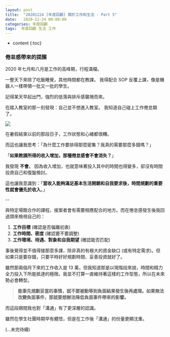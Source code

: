 ```yaml
---
layout: post
title:  "20201224 [年度回顧] 關於工作和生活 - Part 5"
date:   2020-12-24 00:00:00
categories: 年度回顧
tags:  年度回顧 生活 工作
---
```



* content
{:toc}


### 倦怠感帶來的提醒
2020 年七月和八月是工作的高峰期，行程滿檔。

一整天下來除了吃飯睡覺，其他時間都在教課。
我得配合 SOP 反覆上課，像是機器人一樣帶領一批又一批的學生。

記得某天早起出門，強烈的低落與排斥感襲捲而來。

在踏入教室的那一刻發現：自己並不想進入教室。
我知道自己碰上工作倦怠期了。

![](https://i.imgur.com/XyR2T8L.jpg)

在暑假結束以前的那段日子，工作狀態和心緒都很糟。

而這也讓我思考：「為什麼工作要排得那麼密集？我真的需要那麼多錢嗎？」

「**如果教課所得的收入增加，那種倦怠感會不會消失？**」

我發現 **不會**。
因為收入增加，也就意味著投入其中的時間也得變多，卻沒有時間投資自己和復盤檢討。

這也讓我意識到：「**當收入能夠滿足基本生活開銷和自我要求後，時間規劃的重要性就會優先於收入**。」

--

與特定場館合作的課程，接案者會有需要相應配合的地方。而在倦怠感發生後我回過頭來檢視自己的：
1. **工作目標** (確認是否偏離初衷)
2. **工作時間、密度** (確認要不要調整)
3. **工作環境、待遇、對象和自我期望** (確認能否匹配)

事後覺得並不值得接那麼多課，除非真的有極大的資金缺口 (或有特定需求)。但如果只是要存錢，只要平時好好規劃時間、妥善投資就好了。

雖然那兩個月下來的工作收入是 13 萬，但我知道那是以現階段來說，時間和精力全力投入下所能抵達的極限。我並不打算一直維持著這樣的工作型態，所以在未來勢必會轉型。

> **能事先規劃妥當的事情，就不要被動等到負面結果發生後再處理。如果無法改變負面事件，那就要想辦法降低負面事件帶來的影響。**

而這段期間我也對「溝通」有了更深層的認識。

雖然在學生社團時期早有體悟，但是在工作後「溝通」的份量更顯沈重。

(...未完待續)

